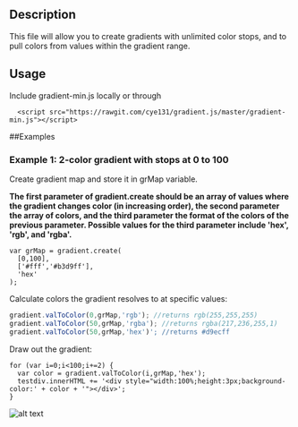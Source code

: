 ## Description
This file will allow you to create gradients with unlimited color stops, and to pull colors from values within the gradient range.

## Usage
Include gradient-min.js locally or through
```
  <script src="https://rawgit.com/cye131/gradient.js/master/gradient-min.js"></script>
```

##Examples

### Example 1: 2-color gradient with stops at 0 to 100
Create gradient map and store it in grMap variable.

**The first parameter of gradient.create should be an array of values where the gradient changes color (in increasing order), the second parameter the array of colors, and the third parameter the format of the colors of the previous parameter. Possible values for the third parameter include 'hex', 'rgb', and 'rgba'.**
```
var grMap = gradient.create(
  [0,100],
  ['#fff','#b3d9ff'],
  'hex'
);
```
Calculate colors the gradient resolves to at specific values:
```javascript
gradient.valToColor(0,grMap,'rgb'); //returns rgb(255,255,255)
gradient.valToColor(50,grMap,'rgba'); //returns rgba(217,236,255,1)
gradient.valToColor(50,grMap,'hex')'; //returns #d9ecff
```
Draw out the gradient:
```
for (var i=0;i<100;i+=2) {
  var color = gradient.valToColor(i,grMap,'hex');
  testdiv.innerHTML += '<div style="width:100%;height:3px;background-color:' + color + '"></div>';
}
```
![alt text](https://raw.githubusercontent.com/cye131/gradient.js/master/example-images/ex1.png)



